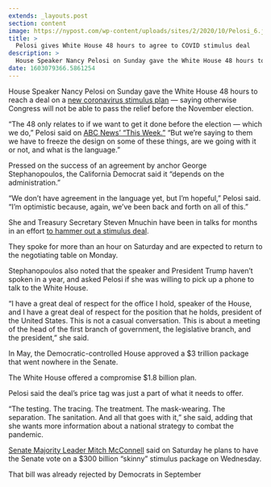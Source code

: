 ```yaml
--- 
extends: _layouts.post 
section: content 
image: https://nypost.com/wp-content/uploads/sites/2/2020/10/Pelosi_6.jpg?quality=90&strip=all&w=1200 
title: > 
  Pelosi gives White House 48 hours to agree to COVID stimulus deal 
description: > 
  House Speaker Nancy Pelosi on Sunday gave the White House 48 hours to reach a deal on a new coronavirus stimulus plan — saying otherwise Congress will not be able to pass the relief before the November election.“I’m optimistic because, again, we’ve been back and forth on all of this.”She and Treasury Secretary Steven Mnuchin have been in talks for months in an effort to hammer out a stimulus deal.Stephanopoulos also noted that the speaker and President Trump haven’t spoken in a year, and asked Pelosi if she was willing to pick up a phone to talk to the White House.The White House offered a compromise $1.8 billion plan.Senate Majority Leader Mitch McConnell said on Saturday he plans to have the Senate vote on a $300 billion “skinny” stimulus package on Wednesday. 
date: 1603079366.5861254 
--- 
```

<div><p>House Speaker Nancy Pelosi on Sunday gave the White House 48 hours to reach a deal on a <a href="https://nypost.com/2020/10/06/trump-calls-top-republicans-to-talk-covid-19-stimulus-legislation/">new coronavirus stimulus plan</a> &#8212; saying otherwise Congress will not be able to pass the relief before the November election.</p>
<p>&#8220;The 48 only relates to if we want to get it done before the election &#8212; which we do,&#8221; Pelosi said on <a href="https://abcnews.go.com/Politics/dems-wh-48-hours-reach-stimulus-agreement-election/story?id=73672906&amp;cid=clicksource_4380645_4_heads_hero_live_hero_hed" rel="noopener noreferrer" target="_blank">ABC News&#8217; &#8220;This Week.&#8221;</a> &#8220;But we&#8217;re saying to them we have to freeze the design on some of these things, are we going with it or not, and what is the language.&#8221;</p>
<p>Pressed on the success of an agreement by anchor George Stephanopoulos, the California Democrat said it &#8220;depends on the administration.&#8221;</p>
<p>&#8220;We don&#8217;t have agreement in the language yet, but I&#8217;m hopeful,&#8221; Pelosi said. &#8220;I&#8217;m optimistic because, again, we&#8217;ve been back and forth on all of this.&#8221;</p>
<p>She and Treasury Secretary Steven Mnuchin have been in talks for months in an effort <a href="https://nypost.com/2020/10/09/pelosi-mnuchin-restart-covid-19-stimulus-talks-as-election-looms/">to hammer out a stimulus deal</a>.</p>
<p>They spoke for more than an hour on Saturday and are expected to return to the negotiating table on Monday.</p>
<p>Stephanopoulos also noted that the speaker and President Trump haven&#8217;t spoken in a year, and asked Pelosi if she was willing to pick up a phone to talk to the White House.</p>
<p>&#8220;I have a great deal of respect for the office I hold, speaker of the House, and I have a great deal of respect for the position that he holds, president of the United States. This is not a casual conversation. This is about a meeting of the head of the first branch of government, the legislative branch, and the president,&#8221; she said.</p>
<p>In May, the Democratic-controlled House approved a $3 trillion package that went nowhere in the Senate.</p>
<p>The White House offered a compromise $1.8 billion plan.</p>
<p>Pelosi said the deal&#8217;s price tag was just a part of what it needs to offer.</p>
<p>&#8220;The testing. The tracing. The treatment. The mask-wearing. The separation. The sanitation. And all that goes with it,&#8221; she said, adding that she wants more information about a national strategy to combat the pandemic.</p>
<p><a href="https://nypost.com/2020/10/17/senate-to-vote-on-skinny-covid-19-relief-bill-and-ppp-funds/">Senate Majority Leader Mitch McConnell</a> said on Saturday he plans to have the Senate vote on a $300 billion &#8220;skinny&#8221; stimulus package on Wednesday.</p>
<p>That bill was already rejected by Democrats in September</p>
			</div>